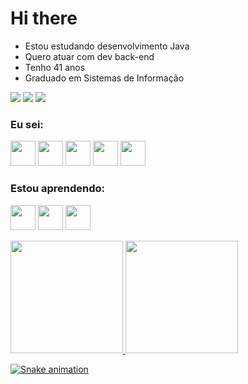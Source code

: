 # Hi there 
- Estou estudando desenvolvimento Java
- Quero atuar com dev back-end
- Tenho 41 anos
- Graduado em Sistemas de Informação
<div>
<a href="https://www.instagram.com/ricardosouzati/" target="_blank"><img src="https://img.shields.io/badge/-Instagram-%23E4405F?style=for-the-badge&logo=instagram&logoColor=white" target="_blank"></a>
<a href = "mailto:ricardo.souza.ti@outlook.com.com"><img src="https://img.shields.io/badge/Gmail-D14836?style=for-the-badge&logo=gmail&logoColor=white" target="_blank"></a>
<a href="https://www.linkedin.com/in/ricardojosedesouza/" target="_blank"><img src="https://img.shields.io/badge/-LinkedIn-%230077B5?style=for-the-badge&logo=linkedin&logoColor=white" target="_blank"></a>   
</div>

### Eu sei: 
<img src="https://cdn.jsdelivr.net/gh/devicons/devicon/icons/azure/azure-original-wordmark.svg" width="40" height="40"/> <img src="https://cdn.jsdelivr.net/gh/devicons/devicon/icons/linux/linux-original.svg" width="40" height="40"/> <img src="https://cdn.jsdelivr.net/gh/devicons/devicon/icons/html5/html5-original.svg" width="40" height="40"/> <img src="https://cdn.jsdelivr.net/gh/devicons/devicon/icons/css3/css3-original.svg" width="40" height="40"/> <img src="https://cdn.jsdelivr.net/gh/devicons/devicon/icons/mysql/mysql-original.svg" width="40" height="40"/> 

### Estou aprendendo:
<img src="https://cdn.jsdelivr.net/gh/devicons/devicon/icons/android/android-original-wordmark.svg" width="40" height="40"/> <img src="https://cdn.jsdelivr.net/gh/devicons/devicon/icons/androidstudio/androidstudio-original.svg" width="40" height="40"/> <img src="https://cdn.jsdelivr.net/gh/devicons/devicon/icons/kotlin/kotlin-original.svg" width="40" height="40"/>

<div>
<a href="https://github.com/RsouzaTi">
<img height="180em" src="https://github-readme-stats.vercel.app/api/top-langs/?username=victorss47&layout=compact&langs_count=7&theme=dracula"/> <img height="180em" src="https://github-readme-stats.vercel.app/api?username=victorss47&show_icons=true&theme=dracula&include_all_commits=true&count_private=true"/>
</div>


![Snake animation](https://github.com/victorss47/victorss47/blob/output/github-contribution-grid-snake.svg)

<!--
**victorss47/victorss47** is a ✨ _special_ ✨ repository because its `README.md` (this file) appears on your GitHub profile.



   
